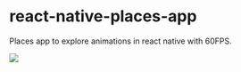 # react-native-places-app
Places app to explore animations in react native with 60FPS.

![](https://im5.ezgif.com/tmp/ezgif-5-ae3da64648e8.gif)
